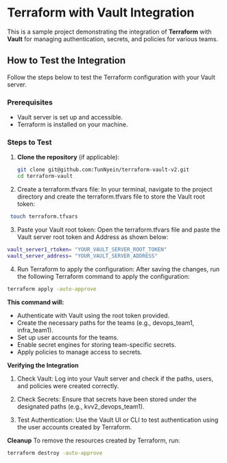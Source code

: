 # Terraform with Vault Integration

This is a sample project demonstrating the integration of **Terraform** with **Vault** for managing authentication, secrets, and policies for various teams.

## How to Test the Integration

Follow the steps below to test the Terraform configuration with your Vault server.

### Prerequisites
- Vault server is set up and accessible.
- Terraform is installed on your machine.

### Steps to Test

1. **Clone the repository** (if applicable):
   ```bash
   git clone git@github.com:TunNyein/terraform-vault-v2.git
   cd terraform-vault

2. Create a terraform.tfvars file:
In your terminal, navigate to the project directory and create the terraform.tfvars file to store the Vault root token:


```bash
 touch terraform.tfvars

```
3. Paste your Vault root token:
Open the terraform.tfvars file and paste the Vault server root token and Address as shown below:

```bash
vault_server1_rtoken= "YOUR_VAULT_SERVER_ROOT_TOKEN"
vault_server_address= "YOUR_VAULT_SERVER_ADDRESS"
```
4. Run Terraform to apply the configuration:
After saving the changes, run the following Terraform command to apply the configuration:

```bash
terraform apply -auto-approve
```

**This command will:**

- Authenticate with Vault using the root token provided.
- Create the necessary paths for the teams (e.g., devops_team1, infra_team1).
- Set up user accounts for the teams.
- Enable secret engines for storing team-specific secrets.
- Apply policies to manage access to secrets.

**Verifying the Integration**
1. Check Vault:
Log into your Vault server and check if the paths, users, and policies were created correctly.

2. Check Secrets:
Ensure that secrets have been stored under the designated paths (e.g., kvv2_devops_team1).

3. Test Authentication:
Use the Vault UI or CLI to test authentication using the user accounts created by Terraform.

**Cleanup**
To remove the resources created by Terraform, run:


```bash
terraform destroy -auto-approve
```